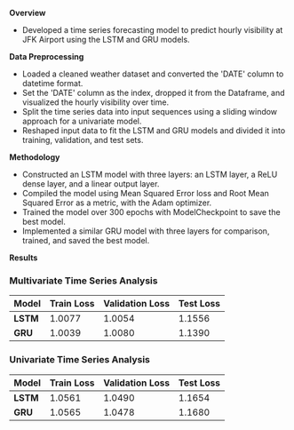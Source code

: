 **Overview**
- Developed a time series forecasting model to predict hourly visibility at JFK Airport using the LSTM and GRU models.

**Data Preprocessing**
- Loaded a cleaned weather dataset and converted the 'DATE' column to datetime format.
- Set the 'DATE' column as the index, dropped it from the Dataframe, and visualized the hourly visibility over time.
- Split the time series data into input sequences using a sliding window approach for a univariate model.
- Reshaped input data to fit the LSTM and GRU models and divided it into training, validation, and test sets.

**Methodology**
- Constructed an LSTM model with three layers: an LSTM layer, a ReLU dense layer, and a linear output layer.
- Compiled the model using Mean Squared Error loss and Root Mean Squared Error as a metric, with the Adam optimizer.
- Trained the model over 300 epochs with ModelCheckpoint to save the best model.
- Implemented a similar GRU model with three layers for comparison, trained, and saved the best model.

**Results**

### Multivariate Time Series Analysis

| Model | Train Loss | Validation Loss | Test Loss |
|-------|------------|-----------------|-----------|
| **LSTM** | 1.0077 | 1.0054 | 1.1556 |
| **GRU**  | 1.0039 | 1.0080 | 1.1390 |

### Univariate Time Series Analysis

| Model | Train Loss | Validation Loss | Test Loss |
|-------|------------|-----------------|-----------|
| **LSTM** | 1.0561 | 1.0490 | 1.1654 |
| **GRU**  | 1.0565 | 1.0478 | 1.1680 |
